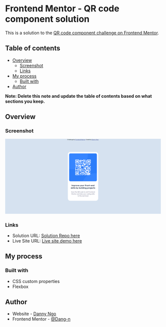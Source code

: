 # Frontend Mentor - QR code component solution

This is a solution to the [QR code component challenge on Frontend Mentor](https://www.frontendmentor.io/challenges/qr-code-component-iux_sIO_H). 

## Table of contents

- [Overview](#overview)
  - [Screenshot](#screenshot)
  - [Links](#links)
- [My process](#my-process)
  - [Built with](#built-with)
- [Author](#author)


**Note: Delete this note and update the table of contents based on what sections you keep.**

## Overview

### Screenshot

![](./images/solution.PNG)


### Links

- Solution URL: [Solution Repo here](https://github.com/Dang-n/Frontend-developing-projs/tree/main/QR-code-component-project)
- Live Site URL: [Live site demo here](https://frontend-developing-projs.vercel.app/)

## My process

### Built with

- CSS custom properties
- Flexbox

## Author

- Website - [Danny Ngo](https://www.your-site.com)
- Frontend Mentor - [@Dang-n](https://www.frontendmentor.io/profile/Dang-n)


